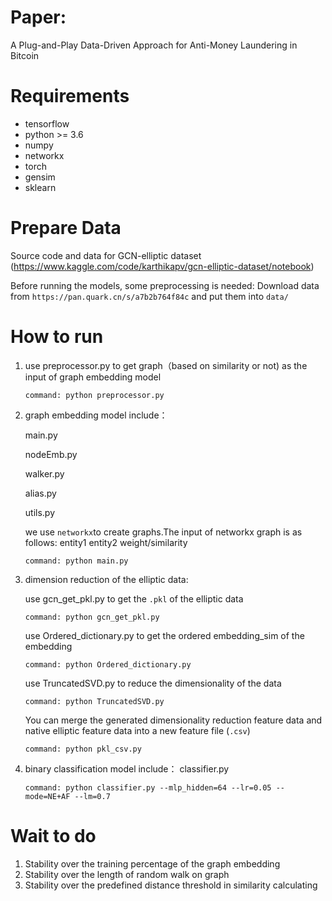# Paper:
A Plug-and-Play Data-Driven Approach for Anti-Money Laundering in Bitcoin


# Requirements
 - tensorflow
 - python >= 3.6
 - numpy
 - networkx 
 - torch 
 - gensim
 - sklearn

# Prepare Data
Source code and data for GCN-elliptic dataset (https://www.kaggle.com/code/karthikapv/gcn-elliptic-dataset/notebook)


Before running the models, some preprocessing is needed:
Download data from `https://pan.quark.cn/s/a7b2b764f84c`
and put them into `data/`


# How to run
1. use preprocessor.py to get graph（based on similarity or not) as the input of graph embedding model
    
    `command: python preprocessor.py`

2. graph embedding model include：

   main.py

   nodeEmb.py

   walker.py

   alias.py

   utils.py
    
    we use `networkx`to create graphs.The input of networkx graph is as follows:
    entity1 entity2 weight/similarity
  
    `command: python main.py`

4. dimension reduction of the elliptic data:  

    use gcn_get_pkl.py to get the `.pkl` of the elliptic data

    `command: python gcn_get_pkl.py`

    use Ordered_dictionary.py to get the ordered embedding_sim of the embedding

    `command: python Ordered_dictionary.py`

    use TruncatedSVD.py to reduce the dimensionality of the data

    `command: python TruncatedSVD.py`

    You can merge the generated dimensionality reduction feature data and native elliptic feature data into a new feature file (`.csv`)

    `command: python pkl_csv.py`
    

5. binary classification model include：
    classifier.py

   `command: python classifier.py --mlp_hidden=64 --lr=0.05 --mode=NE+AF --lm=0.7`

# Wait to do
1. Stability over the training percentage of the graph embedding
2. Stability over the length of random walk on graph
3. Stability over the predefined distance threshold in similarity calculating





